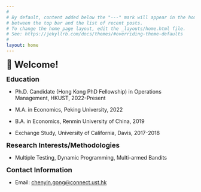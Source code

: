 ```yaml
---
#
# By default, content added below the "---" mark will appear in the home page
# between the top bar and the list of recent posts.
# To change the home page layout, edit the _layouts/home.html file.
# See: https://jekyllrb.com/docs/themes/#overriding-theme-defaults
#
layout: home
---
```

**<font size=5>:wave: Welcome!</font>**

**<font size=4>Education</font>**

* Ph.D. Candidate (Hong Kong PhD Fellowship) in Operations Management, HKUST, 2022-Present
 
* M.A. in Economics, Peking University, 2022

* B.A. in Economics, Renmin University of China, 2019

* Exchange Study, University of California, Davis, 2017-2018

**<font size=4>Research Interests/Methodologies</font>**

* Multiple Testing, Dynamic Programming, Multi-armed Bandits

**<font size=4>Contact Information</font>**

* Email: [chenyin.gong@connect.ust.hk](mailto:chenyin.gong@connect.ust.hk)